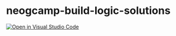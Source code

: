 # neogcamp-build-logic-solutions
 
[![Open in Visual Studio Code](https://open.vscode.dev/badges/open-in-vscode.svg)](https://open.vscode.dev/organization/repository)